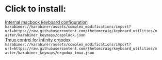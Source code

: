 # Click to install:
[Internal macbook keyboard configuration](karabiner://karabiner/assets/complex_modifications/import?url=https://raw.githubusercontent.com/thetomcraig/keyboard_utilities/master/karabiner_keymaps/capslock.json)  
`karabiner://karabiner/assets/complex_modifications/import?url=https://raw.githubusercontent.com/thetomcraig/keyboard_utilities/master/karabiner_keymaps/capslock.json`  
[Tmux control for infinity ergodox](karabiner://karabiner/assets/complex_modifications/import?url=https://raw.githubusercontent.com/thetomcraig/keyboard_utilities/master/karabiner_keymaps/ergodox_tmux.json)  
`karabiner://karabiner/assets/complex_modifications/import?url=https://raw.githubusercontent.com/thetomcraig/keyboard_utilities/master/karabiner_keymaps/ergodox_tmux.json`  

